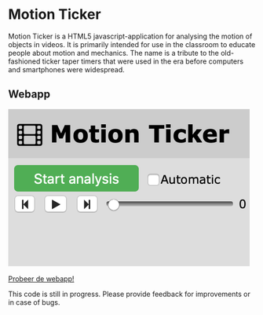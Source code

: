 # Motion Ticker
Motion Ticker is a HTML5 javascript-application for analysing the motion of objects in videos. It is primarily intended for use in the classroom to educate people about motion and mechanics. The name is a tribute to the old-fashioned ticker taper timers that were used in the era before computers and smartphones were widespread.

## Webapp

[![Webapp screenshot](/img/screenshot.png)](https://jeroenvantilburg.nl/motionticker)

[Probeer de webapp!](https://jeroenvantilburg.nl/motionticker)

This code is still in progress. Please provide feedback for improvements or in case of bugs.
